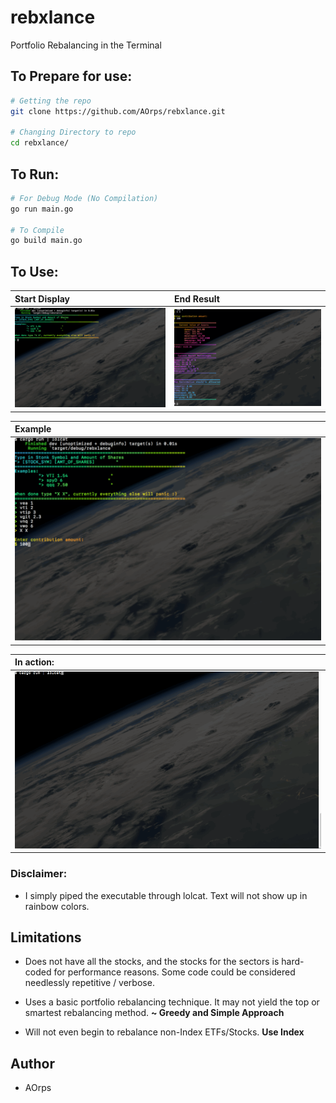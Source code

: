 # rebxlance

Portfolio Rebalancing in the Terminal 


## To Prepare for use:
```sh
# Getting the repo
git clone https://github.com/AOrps/rebxlance.git

# Changing Directory to repo
cd rebxlance/
```

##  To Run:
```sh
# For Debug Mode (No Compilation)
go run main.go

# To Compile
go build main.go
```

## To Use: 
| Start Display             | End Result
|:---------------------|:------------
|![](img/program_start.png)|![](img/program_end.png)

|Example
|:----------
|![](img/program_mid.png)

|In action:
|:---------------------
|![](img/git_init.gif)

### Disclaimer:
* I simply piped the executable through lolcat. Text will not show up in rainbow colors.

## Limitations
* Does not have all the stocks, and the stocks for the sectors is hard-coded for performance reasons. Some code could be considered needlessly repetitive / verbose. 

* Uses a basic portfolio rebalancing technique. It may not yield the top or smartest rebalancing method. **~ Greedy and Simple Approach**


* Will not even begin to rebalance non-Index ETFs/Stocks. **Use Index**


## Author 
* AOrps
